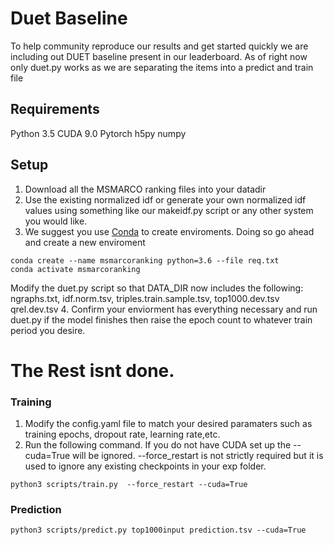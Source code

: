 # Duet Baseline
To help community reproduce our results and get started quickly we are including out DUET baseline present in our leaderboard. As of right now only duet.py works as we are separating the items into a predict and train file

## Requirements
Python 3.5
CUDA 9.0 
Pytorch
h5py
numpy
## Setup
1. Download all the MSMARCO ranking files into your datadir
2. Use the existing normalized idf or generate your own normalized idf values using something like our makeidf.py script or any other system you would like.
3. We suggest you use [Conda](https://conda.io/docs/) to create enviroments. Doing so go ahead and create a new enviroment
~~~
conda create --name msmarcoranking python=3.6 --file req.txt
conda activate msmarcoranking
~~~
Modify the duet.py script so that DATA_DIR now includes the following: ngraphs.txt, idf.norm.tsv, triples.train.sample.tsv, top1000.dev.tsv qrel.dev.tsv
4. Confirm your enviorment has everything necessary and run duet.py if the model finishes then raise the epoch count to whatever train period you desire. 



# The Rest isnt done.
### Training
1. Modify the config.yaml file to match your desired paramaters such as training epochs, dropout rate, learning rate,etc.
2. Run the following command. If you do not have CUDA set up the --cuda=True will be ignored. --force_restart is not strictly required but it is used to ignore any existing checkpoints in your exp folder. 
~~~
python3 scripts/train.py  --force_restart --cuda=True
~~~
### Prediction
~~~
python3 scripts/predict.py top1000input prediction.tsv --cuda=True
~~~